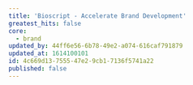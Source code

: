 ```yaml
---
title: 'Bioscript - Accelerate Brand Development'
greatest_hits: false
core:
  - brand
updated_by: 44ff6e56-6b78-49e2-a074-616caf791879
updated_at: 1614100101
id: 4c669d13-7555-47e2-9cb1-7136f5741a22
published: false
---
```

